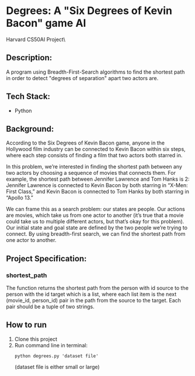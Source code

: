 # Degrees: A "Six Degrees of Kevin Bacon" game AI

Harvard CS50AI Project\

## Description:

A program using Breadth-First-Search algorithms to find the shortest path in order to detect "degrees of separation" apart two actors are.

## Tech Stack:

* Python

## Background:

According to the Six Degrees of Kevin Bacon game, anyone in the Hollywood film industry can be connected to Kevin Bacon within six steps, where each step consists of finding a film that two actors both starred in.

In this problem, we’re interested in finding the shortest path between any two actors by choosing a sequence of movies that connects them. For example, the shortest path between Jennifer Lawrence and Tom Hanks is 2: Jennifer Lawrence is connected to Kevin Bacon by both starring in “X-Men: First Class,” and Kevin Bacon is connected to Tom Hanks by both starring in “Apollo 13.”

We can frame this as a search problem: our states are people. Our actions are movies, which take us from one actor to another (it’s true that a movie could take us to multiple different actors, but that’s okay for this problem). Our initial state and goal state are defined by the two people we’re trying to connect. By using breadth-first search, we can find the shortest path from one actor to another.

## Project Specification:

### shortest_path
The function returns the shortest path from the person with id source to the person with the id target which is a list, where each list item is the next (movie_id, person_id) pair in the path from the source to the target. Each pair should be a tuple of two strings.

## How to run

1. Clone this project
2. Run command line in terminal:
   ```
   python degrees.py 'dataset file'
   ```
   (dataset file is either small or large)
